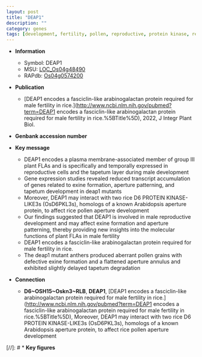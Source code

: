 ```yaml
---
layout: post
title: "DEAP1"
description: ""
category: genes
tags: [development, fertility, pollen, reproductive, protein kinase, reproductive development, male reproductive development, plasma membrane, tapetum, male fertility]
---
```


* **Information**  
    + Symbol: DEAP1  
    + MSU: [LOC_Os04g48490](http://rice.uga.edu/cgi-bin/ORF_infopage.cgi?orf=LOC_Os04g48490)  
    + RAPdb: [Os04g0574200](http://rapdb.dna.affrc.go.jp/viewer/gbrowse_details/irgsp1?name=Os04g0574200)  

* **Publication**  
    + [DEAP1 encodes a fasciclin-like arabinogalactan protein required for male fertility in rice.](http://www.ncbi.nlm.nih.gov/pubmed?term=DEAP1 encodes a fasciclin-like arabinogalactan protein required for male fertility in rice.%5BTitle%5D), 2022, J Integr Plant Biol.

* **Genbank accession number**  

* **Key message**  
    + DEAP1 encodes a plasma membrane-associated member of group III plant FLAs and is specifically and temporally expressed in reproductive cells and the tapetum layer during male development
    + Gene expression studies revealed reduced transcript accumulation of genes related to exine formation, aperture patterning, and tapetum development in deap1 mutants
    + Moreover, DEAP1 may interact with two rice D6 PROTEIN KINASE-LIKE3s (OsD6PKL3s), homologs of a known Arabidopsis aperture protein, to affect rice pollen aperture development
    + Our findings suggested that DEAP1 is involved in male reproductive development and may affect exine formation and aperture patterning, thereby providing new insights into the molecular functions of plant FLAs in male fertility
    + DEAP1 encodes a fasciclin-like arabinogalactan protein required for male fertility in rice.
    + The deap1 mutant anthers produced aberrant pollen grains with defective exine formation and a flattened aperture annulus and exhibited slightly delayed tapetum degradation

* **Connection**  
    + __D6~OSH15~Oskn3~RLB__, __DEAP1__, [DEAP1 encodes a fasciclin-like arabinogalactan protein required for male fertility in rice.](http://www.ncbi.nlm.nih.gov/pubmed?term=DEAP1 encodes a fasciclin-like arabinogalactan protein required for male fertility in rice.%5BTitle%5D),  Moreover, DEAP1 may interact with two rice D6 PROTEIN KINASE-LIKE3s (OsD6PKL3s), homologs of a known Arabidopsis aperture protein, to affect rice pollen aperture development

[//]: # * **Key figures**  


